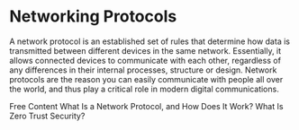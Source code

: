 # Networking Protocols

A network protocol is an established set of rules that determine how data is transmitted between different devices in the same network. Essentially, it allows connected devices to communicate with each other, regardless of any differences in their internal processes, structure or design. Network protocols are the reason you can easily communicate with people all over the world, and thus play a critical role in modern digital communications.

<ResourceGroupTitle>Free Content</ResourceGroupTitle>
<BadgeLink colorScheme='yellow' badgeText='Read' href='https://www.comptia.org/content/guides/what-is-a-network-protocol'>What Is a Network Protocol, and How Does It Work?</BadgeLink>
<BadgeLink colorScheme='yellow' badgeText='Read' href='https://thenewstack.io/what-is-zero-trust-security/'>What Is Zero Trust Security?</BadgeLink>
